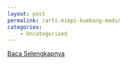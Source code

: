 ```yaml
---
layout: post
permalink: /arti-mimpi-kumbang-madu/
categories:
    - Uncategorized
---
```


[Baca Selengkapnya](/06)